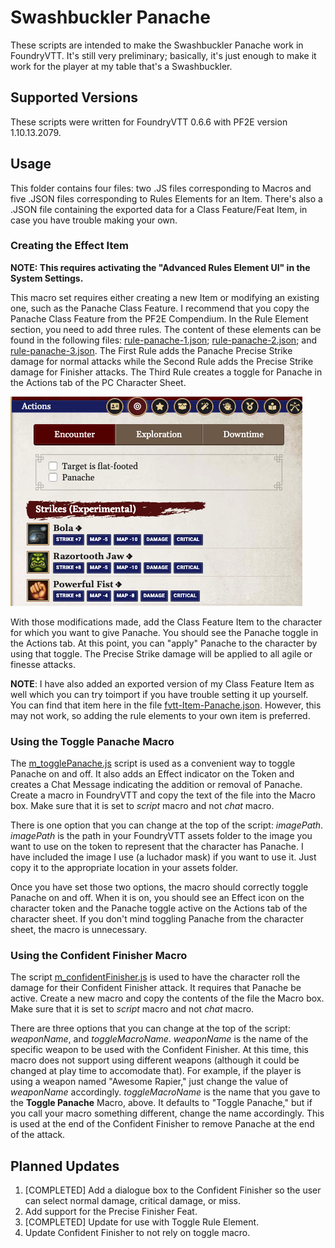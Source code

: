 # Swashbuckler Panache

These scripts are intended to make the Swashbuckler Panache work in FoundryVTT. It's still very preliminary; basically, it's just enough to make it work for the player at my table that's a Swashbuckler.

## Supported Versions

These scripts were written for FoundryVTT 0.6.6 with PF2E version 1.10.13.2079.

## Usage

This folder contains four files: two .JS files corresponding to Macros and five .JSON files corresponding to Rules Elements for an Item. There's also a .JSON file containing the exported data for a Class Feature/Feat Item, in case you have trouble making your own.

### Creating the Effect Item

**NOTE: This requires activating the "Advanced Rules Element UI" in the System Settings.**

This macro set requires either creating a new Item or modifying an existing one, such as the Panache Class Feature. I recommend that you copy the Panache Class Feature from the PF2E Compendium. In the Rule Element section, you need to add three rules. The content of these elements can be found in the following files: [rule-panache-1.json](./rule-panache-1.json); [rule-panache-2.json](./rule-panache-2.json); and [rule-panache-3.json](./rule-panache-3.json). The First Rule adds the Panache Precise Strike damage for normal attacks while the Second Rule adds the Precise Strike damage for Finisher attacks. The Third Rule creates a toggle for Panache in the Actions tab of the PC Character Sheet.

![Image of the Panache Toggle](./panache-toggle.png)

With those modifications made, add the Class Feature Item to the character for which you want to give Panache. You should see the Panache toggle in the Actions tab. At this point, you can "apply" Panache to the character by using that toggle. The Precise Strike damage will be applied to all agile or finesse attacks.

**NOTE**: I have also added an exported version of my Class Feature Item as well which you can try toimport if you have trouble setting it up yourself. You can find that item here in the file [fvtt-Item-Panache.json](./fvtt-Item-Panache.json). However, this may not work, so adding the rule elements to your own item is preferred.

### Using the Toggle Panache Macro

The [m_togglePanache.js](./m_togglePanache.js) script is used as a convenient way to toggle Panache on and off. It also adds an Effect indicator on the Token and creates a Chat Message indicating the addition or removal of Panache. Create a macro in FoundryVTT and copy the text of the file into the Macro box. Make sure that it is set to *script* macro and not *chat* macro.

There is one option that you can change at the top of the script: *imagePath*. *imagePath* is the path in your FoundryVTT assets folder to the image you want to use on the token to represent that the character has Panache. I have included the image I use (a luchador mask) if you want to use it. Just copy it to the appropriate location in your assets folder.

Once you have set those two options, the macro should correctly toggle Panache on and off. When it is on, you should see an Effect icon on the character token and the Panache toggle active on the Actions tab of the character sheet. If you don't mind toggling Panache from the character sheet, the macro is unnecessary.

### Using the Confident Finisher Macro

The script [m_confidentFinisher.js](./m_confidentFinisher.js) is used to have the character roll the damage for their Confident Finisher attack. It requires that Panache be active. Create a new macro and copy the contents of the file the Macro box. Make sure that it is set to *script* macro and not *chat* macro.

There are three options that you can change at the top of the script: *weaponName*, and *toggleMacroName*. *weaponName* is the name of the specific weapon to be used with the Confident Finisher. At this time, this macro does not support using different weapons (although it could be changed at play time to accomodate that). For example, if the player is using a weapon named "Awesome Rapier," just change the value of *weaponName* accordingly. *toggleMacroName* is the name that you gave to the **Toggle Panache** Macro, above. It defaults to "Toggle Panache," but if you call your macro something different, change the name accordingly. This is used at the end of the Confident Finisher to remove Panache at the end of the attack.

## Planned Updates

1. [COMPLETED] Add a dialogue box to the Confident Finisher so the user can select normal damage, critical damage, or miss.
2. Add support for the Precise Finisher Feat.
3. [COMPLETED] Update for use with Toggle Rule Element.
4. Update Confident Finisher to not rely on toggle macro.
